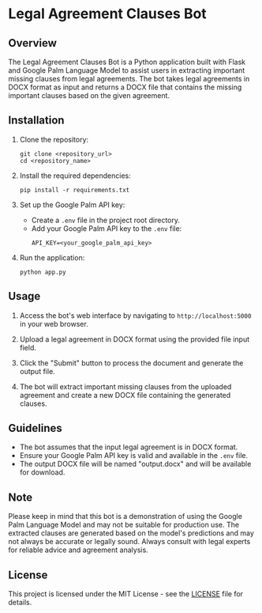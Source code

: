 # Legal Agreement Clauses Bot

## Overview
The Legal Agreement Clauses Bot is a Python application built with Flask and Google Palm Language Model to assist users in extracting important missing clauses from legal agreements. The bot takes legal agreements in DOCX format as input and returns a DOCX file that contains the missing important clauses based on the given agreement.

## Installation
1. Clone the repository:
   ```
   git clone <repository_url>
   cd <repository_name>
   ```

2. Install the required dependencies:
   ```
   pip install -r requirements.txt
   ```

3. Set up the Google Palm API key:
   - Create a `.env` file in the project root directory.
   - Add your Google Palm API key to the `.env` file:
     ```
     API_KEY=<your_google_palm_api_key>
     ```

4. Run the application:
   ```
   python app.py
   ```

## Usage
1. Access the bot's web interface by navigating to `http://localhost:5000` in your web browser.

2. Upload a legal agreement in DOCX format using the provided file input field.

3. Click the "Submit" button to process the document and generate the output file.

4. The bot will extract important missing clauses from the uploaded agreement and create a new DOCX file containing the generated clauses.

## Guidelines
- The bot assumes that the input legal agreement is in DOCX format.
- Ensure your Google Palm API key is valid and available in the `.env` file.
- The output DOCX file will be named "output.docx" and will be available for download.

## Note
Please keep in mind that this bot is a demonstration of using the Google Palm Language Model and may not be suitable for production use. The extracted clauses are generated based on the model's predictions and may not always be accurate or legally sound. Always consult with legal experts for reliable advice and agreement analysis.

## License
This project is licensed under the MIT License - see the [LICENSE](LICENSE) file for details.
